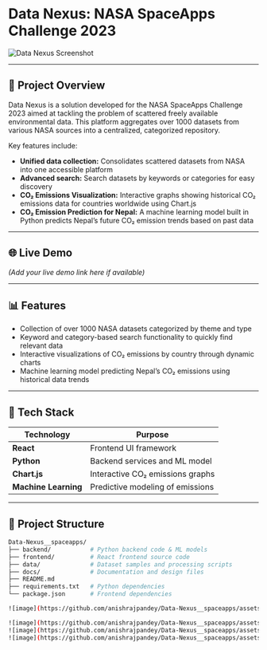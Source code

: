 # Data Nexus: NASA SpaceApps Challenge 2023

![Data Nexus Screenshot](https://github.com/anishrajpandey/Data-Nexus__spaceapps/assets/74363280/9ad696f9-5942-404e-9c67-12e98f9ab730)

---

## 🚀 Project Overview

Data Nexus is a solution developed for the NASA SpaceApps Challenge 2023 aimed at tackling the problem of scattered freely available environmental data. This platform aggregates over 1000 datasets from various NASA sources into a centralized, categorized repository.

Key features include:

- **Unified data collection:** Consolidates scattered datasets from NASA into one accessible platform  
- **Advanced search:** Search datasets by keywords or categories for easy discovery  
- **CO₂ Emissions Visualization:** Interactive graphs showing historical CO₂ emissions data for countries worldwide using Chart.js  
- **CO₂ Emission Prediction for Nepal:** A machine learning model built in Python predicts Nepal’s future CO₂ emission trends based on past data  

---

## 🌐 Live Demo

*(Add your live demo link here if available)*

---

## 📊 Features

- Collection of over 1000 NASA datasets categorized by theme and type  
- Keyword and category-based search functionality to quickly find relevant data  
- Interactive visualizations of CO₂ emissions by country through dynamic charts  
- Machine learning model predicting Nepal’s CO₂ emissions using historical data trends  

---

## 🧰 Tech Stack

| Technology      | Purpose                             |
|-----------------|-----------------------------------|
| **React**       | Frontend UI framework              |
| **Python**      | Backend services and ML model     |
| **Chart.js**    | Interactive CO₂ emissions graphs  |
| **Machine Learning** | Predictive modeling of emissions |

---

## 📂 Project Structure

```bash
Data-Nexus__spaceapps/
├── backend/           # Python backend code & ML models
├── frontend/          # React frontend source code
├── data/              # Dataset samples and processing scripts
├── docs/              # Documentation and design files
├── README.md
├── requirements.txt   # Python dependencies
└── package.json       # Frontend dependencies

![image](https://github.com/anishrajpandey/Data-Nexus__spaceapps/assets/74363280/9ad696f9-5942-404e-9c67-12e98f9ab730)

![image](https://github.com/anishrajpandey/Data-Nexus__spaceapps/assets/74363280/4b750866-9fd5-4d0c-a5ae-e43f4705869f)
![image](https://github.com/anishrajpandey/Data-Nexus__spaceapps/assets/74363280/86b03d8b-80e6-411c-bd95-8c816173cbe5)
![image](https://github.com/anishrajpandey/Data-Nexus__spaceapps/assets/74363280/8db462a1-bb8e-42da-8da5-9fd19cb5ba82)
